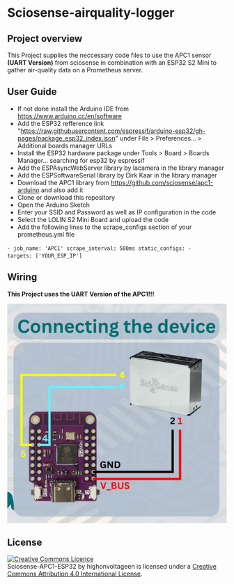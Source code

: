 # Sciosense-airquality-logger



## Project overview

This Project supplies the neccessary code files to use the APC1 sensor **(UART Version)** from sciosense in combination with an ESP32 S2 Mini to gather air-quality data on a Prometheus server.

## User Guide
 - If not done install the Arduino IDE from https://www.arduino.cc/en/software
 - Add the ESP32 refference link "https://raw.githubusercontent.com/espressif/arduino-esp32/gh-pages/package_esp32_index.json" under File > Preferences... > Additional boards manager URLs
 - Install the ESP32 hardware package under Tools > Board > Boards Manager... searching for esp32 by espressif
 - Add the ESPAsyncWebServer library by lacamera in the library manager
 - Add the ESPSoftwareSerial library by Dirk Kaar in the library manager
 - Download the APC1 library from https://github.com/sciosense/apc1-arduino and also add it
 - Clone or download this repository
 - Open the Arduino Sketch
 - Enter your SSID and Password as well as IP configuration in the code
 - Select the LOLIN S2 Mini Board and upload the code
 - Add the following lines to the scrape_configs section of your prometheus.yml file

  
  <code>- job_name: 'APC1' 
      scrape_interval: 500ms
      static_configs:
        - targets: ['YOUR_ESP_IP']</code>
  
## Wiring
**This Project uses the UART Version of the APC1!!!**

![wiring diagram](https://raw.githubusercontent.com/highonvoltageen/Sciosense-APC1-ESP32/main/connection.png)
  
## License

<a rel="license" href="http://creativecommons.org/licenses/by/4.0/"><img alt="Creative Commons Licence"
style="border-width:0" src="https://i.creativecommons.org/l/by/4.0/80x15.png" /></a><br /><span
xmlns:dct="http://purl.org/dc/terms/" property="dct:title">Sciosense-APC1-ESP32</span> by <span
xmlns:cc="http://creativecommons.org/ns#" property="cc:attributionName">highonvoltageen
</span> is licensed under a <a rel="license" href="http://creativecommons.org/licenses/by/4.0/">
Creative Commons Attribution 4.0 International License</a>.


